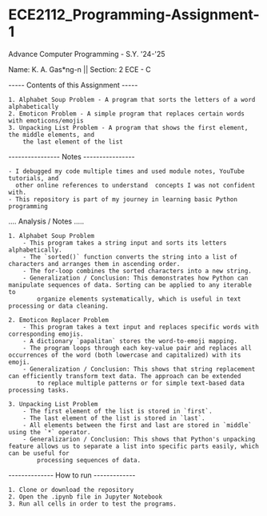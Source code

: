 # ECE2112_Programming-Assignment-1
Advance Computer Programming - S.Y. '24-'25

Name: K. A. Gas*ng-n || Section: 2 ECE - C

----- Contents of this Assignment ----- 
    
    1. Alphabet Soup Problem - A program that sorts the letters of a word alphabetically
    2. Emoticon Problem - A simple program that replaces certain words with emoticons/emojis
    3. Unpacking List Problem - A program that shows the first element, the middle elements, and 
        the last element of the list    
---------------- Notes ----------------
    
    - I debugged my code multiple times and used module notes, YouTube tutorials, and 
      other online references to understand  concepts I was not confident with.
    - This repository is part of my journey in learning basic Python programming

 .... Analysis / Notes .....
    
    1. Alphabet Soup Problem
        - This program takes a string input and sorts its letters alphabetically.
        - The `sorted()` function converts the string into a list of characters and arranges them in ascending order.
        - The for-loop combines the sorted characters into a new string.
        - Generalization / Conclusion: This demonstrates how Python can manipulate sequences of data. Sorting can be applied to any iterable to 
            organize elements systematically, which is useful in text processing or data cleaning.

    2. Emoticon Replacer Problem
        - This program takes a text input and replaces specific words with corresponding emojis.
        - A dictionary `papalitan` stores the word-to-emoji mapping.
        - The program loops through each key-value pair and replaces all occurrences of the word (both lowercase and capitalized) with its emoji.
        - Generalization / Conclusion: This shows that string replacement can efficiently transform text data. The approach can be extended 
            to replace multiple patterns or for simple text-based data processing tasks.

    3. Unpacking List Problem
        - The first element of the list is stored in `first`.
        - The last element of the list is stored in `last`.
        - All elements between the first and last are stored in `middle` using the `*` operator.
        - Generalizarion / Conclusion: This shows that Python's unpacking feature allows us to separate a list into specific parts easily, which can be useful for 
            processing sequences of data.
  
-------------- How to run ------------- 
    
    1. Clone or download the repository
    2. Open the .ipynb file in Jupyter Notebook
    3. Run all cells in order to test the programs.
